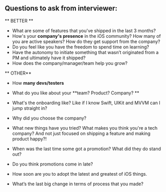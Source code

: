 ## Questions to ask from interviewer: 
** BETTER **

- What are some of features that you've shipped in the last 3 months?
- How's your **company's presence** in the iOS community? How many of you are active speakers? How do they get support from the company? 
- Do you feel like you have the freedom to spend time on learning?
- Have the autonomy to initiate something that wasn’t originated from a PM and ultimately have it shipped?
- How does the company/manager/team help you grow?

** OTHER**
- How **many devs/testers**
- What do you like about your **team? Product? Company? **
- What's the onboarding like? Like if I know Swift, UIKit and MVVM can I jump straight in? 

- Why did you choose the company? 
- What new things have you tried? What makes you think you're a tech company? And not just focused on shipping a feature and making product happy?!
  
- When was the last time some got a promotion? What did they do stand out?
- Do you think promotions come in late?

- How soon are you to adopt the latest and greatest of iOS things.
- What’s the last big change in terms of process that you made?
